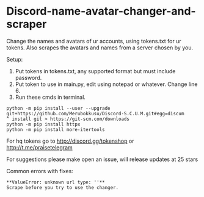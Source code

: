 # Discord-name-avatar-changer-and-scraper
Change the names and avatars of ur accounts, using tokens.txt for ur tokens. Also scrapes the avatars and names from a server chosen by you. 

Setup:
1. Put tokens in tokens.txt, any supported format but must include password.
2. Put token to use in main.py, edit using notepad or whatever. Change line 6.
3. Run these cmds in terminal. 
```
python -m pip install --user --upgrade git+https://github.com/Merubokkusu/Discord-S.C.U.M.git#egg=discum
^ install git > https://git-scm.com/downloads
python -m pip install httpx
python -m pip install more-itertools
```

For hq tokens go to http://discord.gg/tokenshop or http://t.me/praisetelegram

For suggestions please make open an issue, will release updates at 25 stars

Common errors with fixes:
```
**ValueError: unknown url type: ''**
Scrape before you try to use the changer.
```
